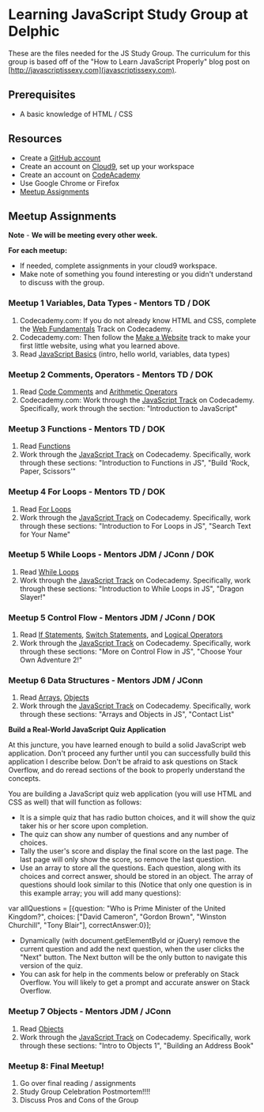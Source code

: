 # Learning JavaScript Study Group at Delphic

These are the files needed for the JS Study Group. The curriculum for this group is based off of the "How to Learn JavaScript Properly" blog post on [http://javascriptissexy.com](javascriptissexy.com).

## Prerequisites

* A basic knowledge of HTML / CSS

## Resources

* Create a [GitHub account](https://github.com/)
* Create an account on [Cloud9](https://c9.io/), set up your workspace
* Create an account on [CodeAcademy](http://www.codeacademy.com)
* Use Google Chrome or Firefox
* [Meetup Assignments](#meetup-assignments)

## <a id="#meetup-assignments"></a>Meetup Assignments

**Note** - **We will be meeting every other week.**

**For each meetup:**
* If needed, complete assignments in your cloud9 workspace.
* Make note of something you found interesting or you didn't understand to discuss with the group.

### Meetup 1 Variables, Data Types - Mentors TD / DOK

1. Codecademy.com: If you do not already know HTML and CSS, complete the [Web Fundamentals](http://www.codecademy.com/tracks/web) Track on Codecademy.
2. Codecademy.com: Then follow the [Make a Website](http://www.codecademy.com/skills/make-a-website) track to make your first little website, using what you learned above.
3. Read [JavaScript Basics](https://developer.mozilla.org/en-US/Learn/Getting_started_with_the_web/JavaScript_basics) (intro, hello world, variables, data types)


### Meetup 2 Comments, Operators - Mentors TD / DOK

1. Read [Code Comments](http://www.codecademy.com/glossary/javascript/code-comments) and [Arithmetic Operators](https://developer.mozilla.org/en-US/docs/Web/JavaScript/Reference/Operators/Arithmetic_Operators)
2. Codecademy.com: Work through the [JavaScript Track](http://www.codecademy.com/tracks/javascript) on Codecademy. Specifically, work through the section: "Introduction to JavaScript"


### Meetup 3 Functions - Mentors TD / DOK

1. Read [Functions](http://www.codecademy.com/glossary/javascript/functions) 
2. Work through the [JavaScript Track](http://www.codecademy.com/tracks/javascript) on Codecademy. Specifically, work through these sections: "Introduction to Functions in JS", "Build 'Rock, Paper, Scissors'"


### Meetup 4 For Loops - Mentors TD / DOK

1. Read [For Loops](http://www.codecademy.com/glossary/javascript/loops#for-loops)
2. Work through the [JavaScript Track](http://www.codecademy.com/tracks/javascript) on Codecademy. Specifically, work through these sections: "Introduction to For Loops in JS", "Search Text for Your Name"


### Meetup 5 While Loops - Mentors JDM / JConn / DOK

1. Read [While Loops](http://www.codecademy.com/glossary/javascript/loops#while-loops)
2. Work through the [JavaScript Track](http://www.codecademy.com/tracks/javascript) on Codecademy. Specifically, work through these sections: "Introduction to While Loops in JS", "Dragon Slayer!"


### Meetup 5 Control Flow - Mentors JDM / JConn / DOK

1. Read [If Statements](http://www.codecademy.com/glossary/javascript/if-statement), [Switch Statements](http://www.codecademy.com/glossary/javascript/switch-statements), and [Logical Operators](http://www.codecademy.com/glossary/javascript/booleans#boolean-logical-operators)
2. Work through the [JavaScript Track](http://www.codecademy.com/tracks/javascript) on Codecademy. Specifically, work through these sections: "More on Control Flow in JS", "Choose Your Own Adventure 2!"


### Meetup 6 Data Structures - Mentors JDM / JConn

1. Read [Arrays](http://www.codecademy.com/glossary/javascript/arrays), [Objects](http://www.codecademy.com/glossary/javascript/objects)
2. Work through the [JavaScript Track](http://www.codecademy.com/tracks/javascript) on Codecademy. Specifically, work through these sections: "Arrays and Objects in JS", "Contact List"

**Build a Real-World JavaScript Quiz Application**

At this juncture, you have learned enough to build a solid JavaScript web application. Don't proceed any further until you can successfully build this application I describe below. Don't be afraid to ask questions on Stack Overflow, and do reread sections of the book to properly understand the concepts.

You are building a JavaScript quiz web application (you will use HTML and CSS as well) that will function as follows:

* It is a simple quiz that has radio button choices, and it will show the quiz taker his or her score upon completion.
* The quiz can show any number of questions and any number of choices.
* Tally the user's score and display the final score on the last page. The last page will only show the score, so remove the last question.
* Use an array to store all the questions. Each question, along with its choices and correct answer, should be stored in an object. The array of questions should look similar to this (Notice that only one question is in this example array; you will add many questions):

var allQuestions = [{question: "Who is Prime Minister of the United Kingdom?", choices: ["David Cameron", "Gordon Brown", "Winston Churchill", "Tony Blair"], correctAnswer:0}];

* Dynamically (with document.getElementById or jQuery) remove the current question and add the next question, when the user clicks the "Next" button. The Next button will be the only button to navigate this version of the quiz.
* You can ask for help in the comments below or preferably on Stack Overflow. You will likely to get a prompt and accurate answer on Stack Overflow.


### Meetup 7 Objects - Mentors JDM / JConn

1. Read [Objects](http://www.codecademy.com/glossary/javascript/objects)
2. Work through the [JavaScript Track](http://www.codecademy.com/tracks/javascript) on Codecademy. Specifically, work through these sections: "Intro to Objects 1", "Building an Address Book"


### Meetup 8: Final Meetup!

1. Go over final reading / assignments
2. Study Group Celebration Postmortem!!!!
3. Discuss Pros and Cons of the Group